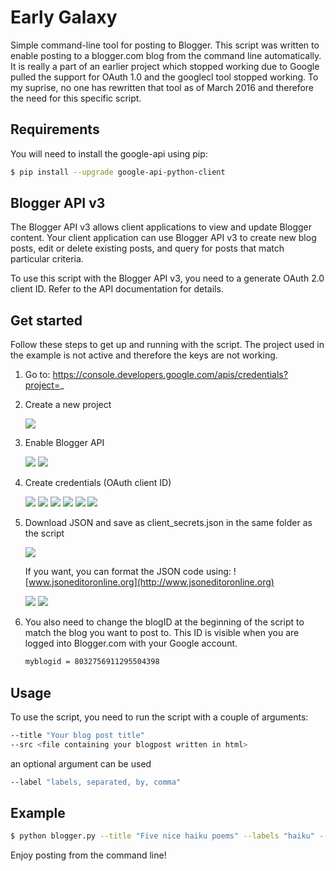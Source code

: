 # Early Galaxy
Simple command-line tool for posting to Blogger. This script was written to enable posting to a blogger.com blog from the command line automatically. It is really a part of an earlier project which stopped working due to Google pulled the support for OAuth 1.0 and the googlecl tool stopped working. To my suprise, no one has rewritten that tool as of March 2016 and therefore the need for this specific script. 

## Requirements
You will need to install the google-api using pip:

```bash
$ pip install --upgrade google-api-python-client
```

## Blogger API v3
The Blogger API v3 allows client applications to view and update Blogger content. Your client application can use Blogger API v3 to create new blog posts, edit or delete existing posts, and query for posts that match particular criteria.

To use this script with the Blogger API v3, you need to a generate OAuth 2.0 client ID. Refer to the API documentation for details. 

## Get started

Follow these steps to get up and running with the script. The project used in the example is not active and therefore the keys are not working.

1. Go to: https://console.developers.google.com/apis/credentials?project=_
2. Create a new project

    ![](assets/blogger-1.png)

3. Enable Blogger API

    ![](assets/blogger-2.png)
    ![](assets/blogger-3.png)

4. Create credentials (OAuth client ID)

    ![](assets/blogger-4.png)
    ![](assets/blogger-5.png)
    ![](assets/blogger-6.png)
    ![](assets/blogger-7.png)
    ![](assets/blogger-8.png)
    ![](assets/blogger-9.png)

5. Download JSON and save as client_secrets.json in the same folder as the script

    ![](assets/blogger-10.png)

    If you want, you can format the JSON code using: ![www.jsoneditoronline.org](http://www.jsoneditoronline.org)

    ![](assets/blogger-11.png)
    ![](assets/blogger-12.png)

6. You also need to change the blogID at the beginning of the script to match the blog you want to post to. This ID is visible when you are logged into Blogger.com with your Google account.

    ```bash
    myblogid = 8032756911295504398
    ```

## Usage

To use the script, you need to run the script with a couple of arguments:

```bash
--title "Your blog post title"
--src <file containing your blogpost written in html>
```

an optional argument can be used

```bash
--label "labels, separated, by, comma" 
```

## Example

```bash
$ python blogger.py --title "Five nice haiku poems" --labels "haiku" --src haiku.html 
``` 

Enjoy posting from the command line!

